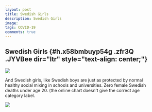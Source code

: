 ```yaml
---
layout: post
title: Swedish Girls
description: Swedish Girls
image: 
tags: COVID-19
comments: true
---
```


Swedish Girls {#h.x58bmbuyp54g .zfr3Q .JYVBee dir="ltr" style="text-align: center;"}
-------------

[![](https://lh5.googleusercontent.com/S1FzdnZ6IDAPCZC0HSE9_go9EnU6tlQyFspTZNB9ff4jzIcf1LsFCM4JkF8AC5_3SBP7MoNkM_5fPFqn7WXsw7fTBu5ohXZO_elJvAqgzfzg19HbVTo=w1280)](https://www.google.com/url?q=https%3A%2F%2Fredcap.med.usc.edu%2Fsurveys%2F%3Fs%3DJ7KEL4YTKT&sa=D&sntz=1&usg=AFQjCNGgmJPVlIxKzdq9Pd16K5HC0kstRQ)

And Swedish girls, like Swedish boys are just as protected by normal
healthy social mixing in schools and universities. Zero female Swedish
deaths under age 20. (the online chart doesn't give the correct age
category label.

![](https://lh4.googleusercontent.com/m4VLgsvxWXqXCGuQ5mZZbO97qqxLyosZcHP51LXg8oj1cMW_lDBHzBU4fHl59dm_pFMtgwWDduaVmvD8bdRqsIGChSl7Qn_AmFgko4hYD4QR1F1MQKCm=w1280)
